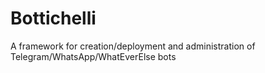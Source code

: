 # Bottichelli
A framework for creation/deployment and administration of Telegram/WhatsApp/WhatEverElse bots
